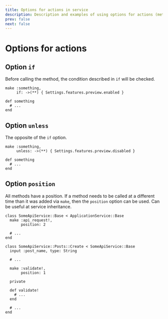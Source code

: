 ```yaml
---
title: Options for actions in service
description: Description and examples of using options for actions (methods) in service
prev: false
next: false
---
```


# Options for actions

## Option `if`

Before calling the method, the condition described in `if` will be checked.

```ruby{2}
make :something,
     if: ->(**) { Settings.features.preview.enabled }

def something
  # ...
end
```

## Option `unless`

The opposite of the `if` option.

```ruby{2}
make :something,
     unless: ->(**) { Settings.features.preview.disabled }

def something
  # ...
end
```

## Option `position`

All methods have a position.
If a method needs to be called at a different time than it was added via `make`, then the `position` option can be used.
Can be useful at service inheritance.

```ruby{3,14}
class SomeApiService::Base < ApplicationService::Base
  make :api_request!,
       position: 2

  # ...
end

class SomeApiService::Posts::Create < SomeApiService::Base
  input :post_name, type: String

  # ...
  
  make :validate!,
       position: 1

  private

  def validate!
    # ...
  end

  # ...
end
```
